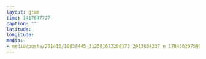 ```yaml
---
layout: gram
time: 1417847727
caption: ""
latitude: 
longitude: 
media:
- media/posts/201412/10838445_312501672288172_2013684237_n_17843620759000351.jpg
---
```

